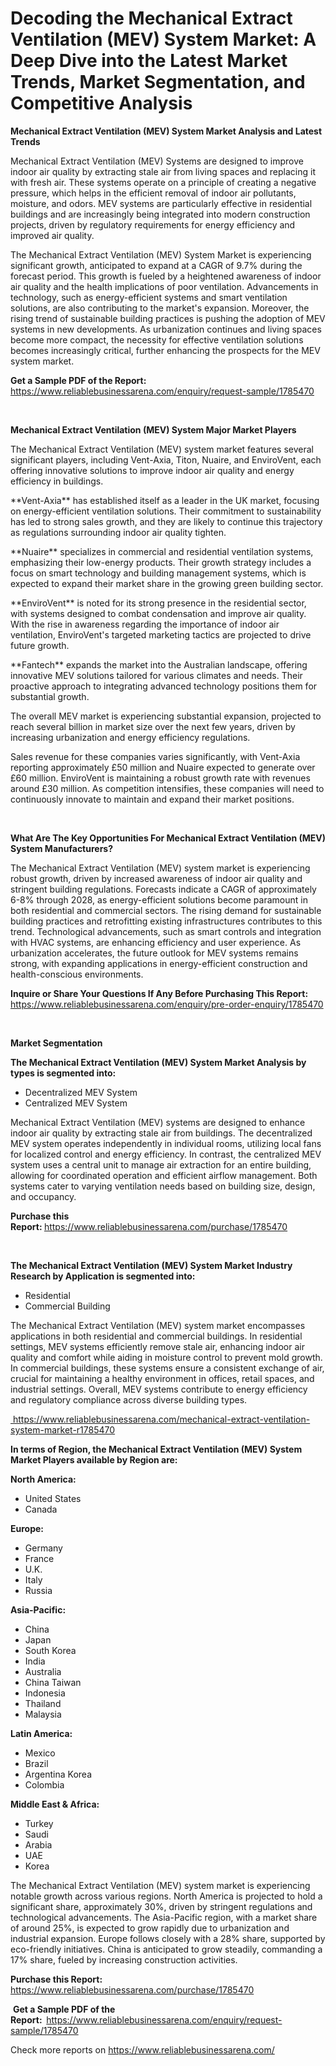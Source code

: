 <p><h1>Decoding the Mechanical Extract Ventilation (MEV) System Market: A Deep Dive into the Latest Market Trends, Market Segmentation, and Competitive Analysis</h1></p><p><strong>Mechanical Extract Ventilation (MEV) System Market Analysis and Latest Trends</strong></p>
<p><p>Mechanical Extract Ventilation (MEV) Systems are designed to improve indoor air quality by extracting stale air from living spaces and replacing it with fresh air. These systems operate on a principle of creating a negative pressure, which helps in the efficient removal of indoor air pollutants, moisture, and odors. MEV systems are particularly effective in residential buildings and are increasingly being integrated into modern construction projects, driven by regulatory requirements for energy efficiency and improved air quality.</p><p>The Mechanical Extract Ventilation (MEV) System Market is experiencing significant growth, anticipated to expand at a CAGR of 9.7% during the forecast period. This growth is fueled by a heightened awareness of indoor air quality and the health implications of poor ventilation. Advancements in technology, such as energy-efficient systems and smart ventilation solutions, are also contributing to the market's expansion. Moreover, the rising trend of sustainable building practices is pushing the adoption of MEV systems in new developments. As urbanization continues and living spaces become more compact, the necessity for effective ventilation solutions becomes increasingly critical, further enhancing the prospects for the MEV system market.</p></p>
<p><strong>Get a Sample PDF of the Report:&nbsp;</strong> <a href="https://www.reliablebusinessarena.com/enquiry/request-sample/1785470?utm_campaign=1892&utm_medium=2&utm_source=Github&utm_content=ia&utm_term=25032025&utm_id=mechanical-extract-ventilation-mev-system">https://www.reliablebusinessarena.com/enquiry/request-sample/1785470</a></p>
<p>&nbsp;</p>
<p><strong>Mechanical Extract Ventilation (MEV) System Major Market Players</strong></p>
<p><p>The Mechanical Extract Ventilation (MEV) system market features several significant players, including Vent-Axia, Titon, Nuaire, and EnviroVent, each offering innovative solutions to improve indoor air quality and energy efficiency in buildings. </p><p>**Vent-Axia** has established itself as a leader in the UK market, focusing on energy-efficient ventilation solutions. Their commitment to sustainability has led to strong sales growth, and they are likely to continue this trajectory as regulations surrounding indoor air quality tighten.</p><p>**Nuaire** specializes in commercial and residential ventilation systems, emphasizing their low-energy products. Their growth strategy includes a focus on smart technology and building management systems, which is expected to expand their market share in the growing green building sector.</p><p>**EnviroVent** is noted for its strong presence in the residential sector, with systems designed to combat condensation and improve air quality. With the rise in awareness regarding the importance of indoor air ventilation, EnviroVent's targeted marketing tactics are projected to drive future growth.</p><p>**Fantech** expands the market into the Australian landscape, offering innovative MEV solutions tailored for various climates and needs. Their proactive approach to integrating advanced technology positions them for substantial growth.</p><p>The overall MEV market is experiencing substantial expansion, projected to reach several billion in market size over the next few years, driven by increasing urbanization and energy efficiency regulations. </p><p>Sales revenue for these companies varies significantly, with Vent-Axia reporting approximately £50 million and Nuaire expected to generate over £60 million. EnviroVent is maintaining a robust growth rate with revenues around £30 million. As competition intensifies, these companies will need to continuously innovate to maintain and expand their market positions.</p></p>
<p>&nbsp;</p>
<p><strong>What Are The Key Opportunities For Mechanical Extract Ventilation (MEV) System Manufacturers?</strong></p>
<p><p>The Mechanical Extract Ventilation (MEV) system market is experiencing robust growth, driven by increased awareness of indoor air quality and stringent building regulations. Forecasts indicate a CAGR of approximately 6-8% through 2028, as energy-efficient solutions become paramount in both residential and commercial sectors. The rising demand for sustainable building practices and retrofitting existing infrastructures contributes to this trend. Technological advancements, such as smart controls and integration with HVAC systems, are enhancing efficiency and user experience. As urbanization accelerates, the future outlook for MEV systems remains strong, with expanding applications in energy-efficient construction and health-conscious environments.</p></p>
<p><strong>Inquire or Share Your Questions If Any Before Purchasing This Report:</strong> <a href="https://www.reliablebusinessarena.com/enquiry/pre-order-enquiry/1785470?utm_campaign=1892&utm_medium=2&utm_source=Github&utm_content=ia&utm_term=25032025&utm_id=mechanical-extract-ventilation-mev-system">https://www.reliablebusinessarena.com/enquiry/pre-order-enquiry/1785470</a></p>
<p>&nbsp;</p>
<p><strong>Market Segmentation</strong></p>
<p><strong>The Mechanical Extract Ventilation (MEV) System Market Analysis by types is segmented into:</strong></p>
<p><ul><li>Decentralized MEV System</li><li>Centralized MEV System</li></ul></p>
<p><p>Mechanical Extract Ventilation (MEV) systems are designed to enhance indoor air quality by extracting stale air from buildings. The decentralized MEV system operates independently in individual rooms, utilizing local fans for localized control and energy efficiency. In contrast, the centralized MEV system uses a central unit to manage air extraction for an entire building, allowing for coordinated operation and efficient airflow management. Both systems cater to varying ventilation needs based on building size, design, and occupancy.</p></p>
<p><strong>Purchase this Report:&nbsp;</strong><a href="https://www.reliablebusinessarena.com/purchase/1785470?utm_campaign=1892&utm_medium=2&utm_source=Github&utm_content=ia&utm_term=25032025&utm_id=mechanical-extract-ventilation-mev-system">https://www.reliablebusinessarena.com/purchase/1785470</a></p>
<p>&nbsp;</p>
<p><strong>The Mechanical Extract Ventilation (MEV) System Market Industry Research by Application is segmented into:</strong></p>
<p><ul><li>Residential</li><li>Commercial Building</li></ul></p>
<p><p>The Mechanical Extract Ventilation (MEV) system market encompasses applications in both residential and commercial buildings. In residential settings, MEV systems efficiently remove stale air, enhancing indoor air quality and comfort while aiding in moisture control to prevent mold growth. In commercial buildings, these systems ensure a consistent exchange of air, crucial for maintaining a healthy environment in offices, retail spaces, and industrial settings. Overall, MEV systems contribute to energy efficiency and regulatory compliance across diverse building types.</p></p>
<p><a href="https://www.reliablebusinessarena.com/mechanical-extract-ventilation-system-market-r1785470?utm_campaign=1892&utm_medium=2&utm_source=Github&utm_content=ia&utm_term=25032025&utm_id=mechanical-extract-ventilation-mev-system">&nbsp;https://www.reliablebusinessarena.com/mechanical-extract-ventilation-system-market-r1785470</a></p>
<p><strong>In terms of Region, the Mechanical Extract Ventilation (MEV) System Market Players available by Region are:</strong></p>
<p>
    <p> <strong> North America: </strong>
        <ul>
            <li>United States</li>
            <li>Canada</li>
        </ul>
        </p> 
    <p> <strong> Europe: </strong>
        <ul>
            <li>Germany</li>
            <li>France</li>
            <li>U.K.</li>
            <li>Italy</li>
            <li>Russia</li>
        </ul>
        </p> 
    <p> <strong> Asia-Pacific: </strong>
        <ul>
            <li>China</li>
            <li>Japan</li>
            <li>South Korea</li>
            <li>India</li>
            <li>Australia</li>
            <li>China Taiwan</li>
            <li>Indonesia</li>
            <li>Thailand</li>
            <li>Malaysia</li>
        </ul>
        </p> 
    <p> <strong> Latin America: </strong>
        <ul>
            <li>Mexico</li>
            <li>Brazil</li>
            <li>Argentina Korea</li>
            <li>Colombia</li>
        </ul>
        </p> 
    <p> <strong> Middle East & Africa: </strong>
        <ul>
            <li>Turkey</li>
            <li>Saudi</li>
            <li>Arabia</li>
            <li>UAE</li>
            <li>Korea</li>
        </ul>
    </p>
    </p>
<p><p>The Mechanical Extract Ventilation (MEV) system market is experiencing notable growth across various regions. North America is projected to hold a significant share, approximately 30%, driven by stringent regulations and technological advancements. The Asia-Pacific region, with a market share of around 25%, is expected to grow rapidly due to urbanization and industrial expansion. Europe follows closely with a 28% share, supported by eco-friendly initiatives. China is anticipated to grow steadily, commanding a 17% share, fueled by increasing construction activities.</p></p>
<p><strong>Purchase this Report: </strong><a href="https://www.reliablebusinessarena.com/purchase/1785470?utm_campaign=1892&utm_medium=2&utm_source=Github&utm_content=ia&utm_term=25032025&utm_id=mechanical-extract-ventilation-mev-system">https://www.reliablebusinessarena.com/purchase/1785470</a></p>
<p>&nbsp;<strong>Get a Sample PDF of the Report:&nbsp;&nbsp;</strong><a href="https://www.reliablebusinessarena.com/enquiry/request-sample/1785470?utm_campaign=1892&utm_medium=2&utm_source=Github&utm_content=ia&utm_term=25032025&utm_id=mechanical-extract-ventilation-mev-system">https://www.reliablebusinessarena.com/enquiry/request-sample/1785470</a></p>
<p><strong></strong></p>
<p>Check more reports on <a href="https://www.reliablebusinessarena.com/?utm_campaign=1892&utm_medium=2&utm_source=Github&utm_content=ia&utm_term=25032025&utm_id=mechanical-extract-ventilation-mev-system">https://www.reliablebusinessarena.com/</a></p>